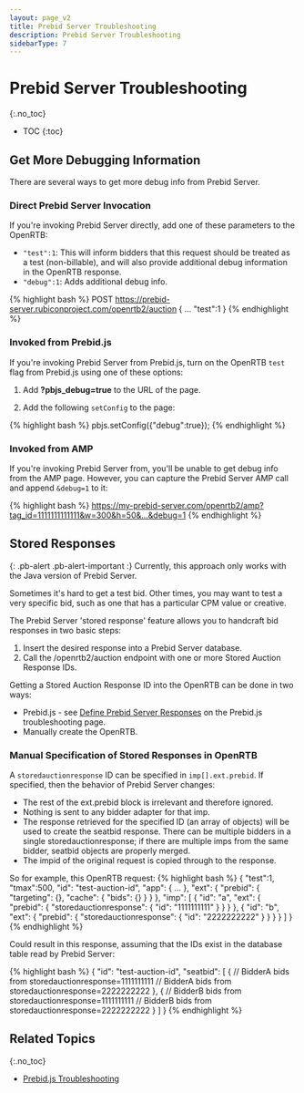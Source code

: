 ```yaml
---
layout: page_v2
title: Prebid Server Troubleshooting
description: Prebid Server Troubleshooting
sidebarType: 7
---
```


# Prebid Server Troubleshooting
{:.no_toc}

* TOC
{:toc}

## Get More Debugging Information

There are several ways to get more debug info from Prebid Server.

### Direct Prebid Server Invocation

If you're invoking Prebid Server directly, add one of these parameters to the OpenRTB:
- `"test":1`: This will inform bidders that this request should be treated as a test (non-billable), and will also provide additional debug information in the OpenRTB response.
- `"debug":1`: Adds additional debug info.

{% highlight bash %}
POST https://prebid-server.rubiconproject.com/openrtb2/auction
{
    ...
    "test":1
}
{% endhighlight %}

### Invoked from Prebid.js

If you're invoking Prebid Server from Prebid.js, turn on the OpenRTB `test` flag from Prebid.js using one of these options:

1) Add **?pbjs_debug=true** to the URL of the page.

2) Add the following `setConfig` to the page:

{% highlight bash %}
    pbjs.setConfig({"debug":true});
{% endhighlight %}

### Invoked from AMP

If you're invoking Prebid Server from, you'll be unable to get debug info from the AMP page. However, you can capture the Prebid Server AMP call and append `&debug=1` to it:

{% highlight bash %}
https://my-prebid-server.com/openrtb2/amp?tag_id=1111111111111&w=300&h=50&...&debug=1
{% endhighlight %}

## Stored Responses

{: .pb-alert .pb-alert-important :}
Currently, this approach only works with the Java version of Prebid Server.

Sometimes it's hard to get a test bid. Other times, you may want to test a
very specific bid, such as one that has a particular CPM value or
creative.

The Prebid Server 'stored response' feature allows you to handcraft bid responses in two basic steps:

1. Insert the desired response into a Prebid Server database.
2. Call the /openrtb2/auction endpoint with one or more Stored Auction Response IDs.

Getting a Stored Auction Response ID into the OpenRTB can be done in two ways:

- Prebid.js - see [Define Prebid Server Responses](/troubleshooting/troubleshooting-guide.html#pbs-stored-responses) on the Prebid.js troubleshooting page.
- Manually create the OpenRTB.

### Manual Specification of Stored Responses in OpenRTB

A `storedauctionresponse` ID can be specified in `imp[].ext.prebid`. If specified, then the behavior of Prebid Server changes:

- The rest of the ext.prebid block is irrelevant and therefore ignored.
- Nothing is sent to any bidder adapter for that imp.
- The response retrieved for the specified ID (an array of objects) will be used to create the seatbid response. There can be multiple bidders in a single storedauctionresponse; if there are multiple imps from the same bidder, seatbid objects are properly merged.
- The impid of the original request is copied through to the response.

So for example, this OpenRTB request:
{% highlight bash %}
{
  "test":1,
  "tmax":500,
  "id": "test-auction-id",
  "app": { ... },
  "ext": {
      "prebid": {
             "targeting": {},
             "cache": { "bids": {} }
       }
  },
  "imp": [
    {
      "id": "a",
      "ext": { "prebid": { "storedauctionresponse": { "id": "1111111111" } } }
    },
    {
      "id": "b",
      "ext": { "prebid": { "storedauctionresponse": { "id": "2222222222" } } }
    }
  ]
}
{% endhighlight %}

Could result in this response, assuming that the IDs exist in the database table read by Prebid Server:

{% highlight bash %}
{
    "id": "test-auction-id",
    "seatbid": [
        {
             // BidderA bids from storedauctionresponse=1111111111
             // BidderA bids from storedauctionresponse=2222222222
        },
       {
             // BidderB bids from storedauctionresponse=1111111111
             // BidderB bids from storedauctionresponse=2222222222
       }
  ]
}
{% endhighlight %}

## Related Topics
{:.no_toc}

+ [Prebid.js Troubleshooting](/troubleshooting/troubleshooting-guide.html)
